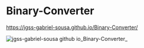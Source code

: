 # Binary-Converter

https://jgss-gabriel-sousa.github.io/Binary-Converter/

![jgss-gabriel-sousa github io_Binary-Converter_](https://user-images.githubusercontent.com/42483024/235410166-03283d0f-8b56-44f1-84a2-3f5f48cb45ea.jpg)
